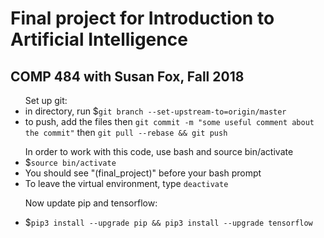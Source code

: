 # Final project for Introduction to Artificial Intelligence
COMP 484 with Susan Fox, Fall 2018
------------------------------------------------------------
<ul>
Set up git:

<li>in directory, run $<code>git branch --set-upstream-to=origin/master </code> </li>
	
<li>to push, add the files then <code>git commit -m "some useful comment about the commit"</code> then <code>git pull --rebase && git push</code></li>
</ul>
<ul>
In order to work with this code, use bash and source bin/activate
<li>
$<code>source bin/activate</code>
</li>

<li>You should see "(final_project)" before your bash prompt</li>
<li>To leave the virtual environment, type <code>deactivate</code></li>

Now update pip and tensorflow:
  <li>$<code>pip3 install --upgrade pip && pip3 install --upgrade tensorflow</code></li>
</ul>
